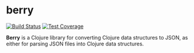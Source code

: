 # berry
   
[![Build Status][travis-image]][travis-url]
[![Test Coverage][coveralls-image]][coveralls-url]

**Berry** is a Clojure library for converting Clojure data structures to JSON, as either for parsing JSON files into Clojure data structures.    
  
[travis-image]: https://travis-ci.org/alan-ghelardi/berry.svg?branch=master
[travis-url]: https://travis-ci.org/alan-ghelardi/berry
[coveralls-image]:https://coveralls.io/repos/github/alan-ghelardi/berry/badge.svg?branch=master
[coveralls-url]: https://coveralls.io/github/alan-ghelardi/berry?branch=master
